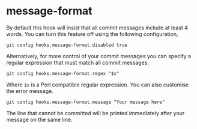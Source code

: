 # message-format

By default this hook will insist that all commit messages include at least 4 words. You can turn this feature off using the following configuration,

```
git config hooks.message-format.disabled true
```

Alternatively, for more control of your commit messages you can specify a regular expression that must match all commit messages.

```
git config hooks.message-format.regex "$x"
```

Where `$x` is a Perl compatible regular expression. You can also customise the error message.

```
git config hooks.message-format.message "Your message here"
```

The line that cannot be committed will be printed immediately after your message on the same line.
